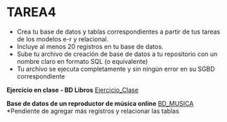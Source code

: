 # TAREA4
- Crea tu base de datos y tablas correspondientes a partir de tus tareas de los modelos e-r y relacional.
- Incluye al menos 20 registros en tu base de datos.
- Sube tu archivo de creación de base de datos a tu repositorio con un nombre claro en formato SQL (o equivalente)
- Tu archivo se ejecuta completamente y sin ningún error en su SGBD correspondiente

**Ejercicio en clase - BD Libros**
[Ejercicio_Clase](./BD%20libros.sql)

**Base de datos de un reproductor de música online**
[BD_MUSICA](./BD%20musica.sql)
*Pendiente de agregar más registros y relacionar las tablas